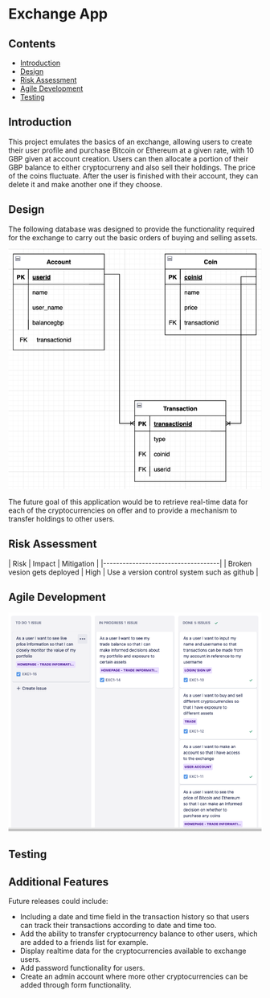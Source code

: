 # Exchange App 

## Contents

* [Introduction](#Introduction)
* [Design](#Design)
* [Risk Assessment](#Risk-Assessment)
* [Agile Development](#Agile-Development)
* [Testing](#Testing)

## Introduction
This project emulates the basics of an exchange, allowing users to create their user profile and purchase Bitcoin or 
Ethereum at a given rate, with 10 GBP given at account creation. Users can then allocate a portion of their GBP 
balance to either cryptocurreny and also sell their holdings. The price of the coins fluctuate. After the user is
finished with their account, they can delete it and make another one if they choose.

## Design
The following database was designed to provide the functionality required for the exchange to carry out the basic orders of buying and selling assets.

![ERD](https://github.com/GurjinderB/exchange-app/blob/main/figures/project1erd.png)

The future goal of this application would be to retrieve real-time data for each of the cryptocurrencies on offer and to provide a mechanism to transfer holdings to
other users.

## Risk Assessment

| Risk | Impact | Mitigation |
|------------------------------------|
| Broken vesion gets deployed | High | Use a version control system such as github |



## Agile Development
![Kanban board](https://github.com/GurjinderB/exchange-app/blob/main/figures/Kanbanbord.png)
## Testing

## Additional Features
Future releases could include:
* Including a date and time field in the transaction history so that users can track their transactions according to date and time too.
* Add the ability to transfer cryptocurrency balance to other users, which are added to a friends list for example.
* Display realtime data for the cryptocurrencies available to exchange users.
* Add password functionality for users.
* Create an admin account where more other cryptocurrencies can be added through form functionality.
